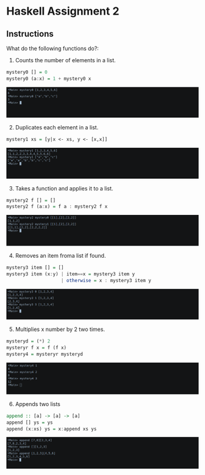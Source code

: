 # Haskell Assignment 2

## Instructions
What do the following functions do?:

1. Counts the number of elements in a list.
```Haskell
mystery0 [] = 0
mystery0 (a:x) = 1 + mystery0 x
```
![1](report_files/assignment2_1.png)

2. Duplicates each element in a list.
```Haskell
mystery1 xs = [y|x <- xs, y <- [x,x]]
```
![2](report_files/assignment2_2.png)

3. Takes a function and applies it to a list.
```Haskell
mystery2 f [] = []
mystery2 f (a:x) = f a : mystery2 f x
```
![3](report_files/assignment2_3.png)

4. Removes an item froma list if found.
```Haskell
mystery3 item [] = []
mystery3 item (x:y) | item==x = mystery3 item y
                    | otherwise = x : mystery3 item y
```
![4](report_files/assignment2_4.png)

5. Multiplies x number by 2 two times.
```Haskell
mysteryd = (*) 2
mysteryr f x = f (f x)
mystery4 = mysteryr mysteryd
```
![5](report_files/assignment2_5.png)

6. Appends two lists
```Haskell
append :: [a] -> [a] -> [a]
append [] ys = ys
append (x:xs) ys = x:append xs ys
```
![6](report_files/assignment2_6.png)
